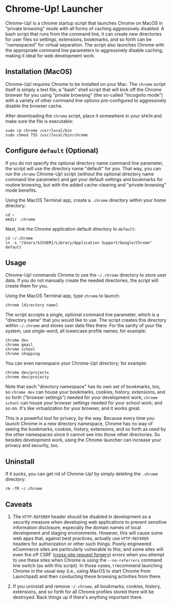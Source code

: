 # Chrome-Up! Launcher

Chrome-Up! is a chrome startup script that launches Chrome on MacOS in "private browsing" mode with all forms of caching aggressively disabled. A bash script that runs from the command line, it can create new directories for user files so settings, extensions, bookmarks, and so forth can be "namespaced" for virtual separation. The script also launches Chrome with the appropriate command line parameters to aggressively disable caching, making it ideal for web development work.

## Installation (MacOS)

Chrome-Up! requires Chrome to be installed on your Mac. The `chrome` script itself is simply a text file; a "bash" shell script that will kick off the Chrome browser for you using "private browsing" (the so-called "Incognito mode") with a variety of other command line options pre-configured to aggressively disable the browser cache.

After downloading the `chrome` script, place it somewhere in your `$PATH` and make sure the file is executable:

```
sudo cp chrome /usr/local/bin
sudo chmod 755 /usr/local/bin/chrome
```

## Configure `default` (Optional)

If you do not specify the optional directory name command line parameter, the script will use the directory name "default" for you. That way, you can run the `chrome` Chrome-Up! script (without the optional directory name command line parameter) and get your default settings and bookmarks for routine browsing, but with the added cache-clearing and "private browsing" mode benefits. 

Using the MacOS Terminal app, create a `.chrome` directory within your home directory:

```
cd ~
mkdir .chrome
```

Next, link the Chrome application default directory to `default`:

```
cd ~/.chrome
ln -s "/Users/${USER}/Library/Application Support/Google/Chrome" default
```

## Usage

Chrome-Up! commands Chrome to use the `~/.chrome` directory to store user data. If you do not manually create the needed directories, the script will create them for you.

Using the MacOS Terminal app, type `chrome` to launch:

```
chrome [directory name]
```

The script accepts a single, optional command line parameter, which is a "directory name" that you would like to use. The script creates this directory within `~/.chrome` and stores user data files there. For the sanity of your file system, use single-word, all lowercase profile names; for example:

```
chrome dev
chrome gmail
chrome school
chrome shopping
```

You can even namespace your Chrome-Up! directory; for example:

```
chrome dev/projectx
chrome dev/projecty
```

Note that each "directory namespace" has its own set of bookmarks, too, so `chrome dev` can house your bookmarks, cookies, history, extensions, and so forth ("browser settings") needed for your development work; `chrome school` can house your browser settings needed for your school work; and so on. It's like virtualization for your browser, and it works great.

This is a powerful tool for privacy, by the way. Because every time you launch Chrome in a new directory namespace, Chrome has no way of seeing the bookmarks, cookies, history, extensions, and so forth as used by the other namespaces since it cannot see into those other directories. So besides development work, using the Chrome launcher can increase your privacy and security, too.

## Uninstall

If it sucks, you can get rid of Chrome-Up! by simply deleting the `.chrome` directory:

```
rm -fR ~/.chrome
```

## Caveats

1. The `HTTP-REFERER` header should be disabled in development as a security measure when developing web applications to prevent sensitive information disclosure, especially the domain names of local development and staging environments. However, this will cause some web apps that, against best practices, actually use `HTTP-REFERER` headers for authorization or other such things. Poorly engineered eCommerce sites are particularly vulnerable to this; and some sites will even fire off CSRF ([cross-site request forgery](https://en.wikipedia.org/wiki/Cross-site_request_forgery)) errors when you attempt to use these sites when Chrome is using the `--no-referrers` command line switch (as with this script). In those cases, I recommend launching Chrome in the usual way (i.e., using MacOS to start Chrome from Launchpad) and then conducting these browsing activities from there.

2. If you uninstall and remove `~/.chrome`, all bookmarks, cookies, history, extensions, and so forth for all Chrome profiles stored there will be destroyed. Back things up if there's anything important there.
